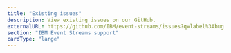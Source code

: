 ```yaml
---
title: "Existing issues"
description: View existing issues on our GitHub.
externalURL: https://github.com/IBM/event-streams/issues?q=label%3Abug
section: "IBM Event Streams support"
cardType: "large"
---
```


